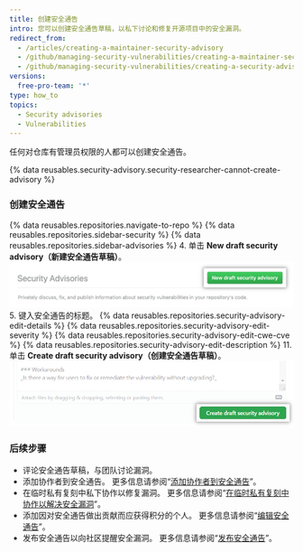 ```yaml
---
title: 创建安全通告
intro: 您可以创建安全通告草稿，以私下讨论和修复开源项目中的安全漏洞。
redirect_from:
  - /articles/creating-a-maintainer-security-advisory
  - /github/managing-security-vulnerabilities/creating-a-maintainer-security-advisory
  - /github/managing-security-vulnerabilities/creating-a-security-advisory
versions:
  free-pro-team: '*'
type: how_to
topics:
  - Security advisories
  - Vulnerabilities
---
```


任何对仓库有管理员权限的人都可以创建安全通告。

{% data reusables.security-advisory.security-researcher-cannot-create-advisory %}

### 创建安全通告

{% data reusables.repositories.navigate-to-repo %}
{% data reusables.repositories.sidebar-security %}
{% data reusables.repositories.sidebar-advisories %}
4. 单击 **New draft security advisory（新建安全通告草稿）**。 ![打开通告草稿按钮](/assets/images/help/security/security-advisory-new-draft-security-advisory-button.png)
5. 键入安全通告的标题。
{% data reusables.repositories.security-advisory-edit-details %}
{% data reusables.repositories.security-advisory-edit-severity %}
{% data reusables.repositories.security-advisory-edit-cwe-cve %}
{% data reusables.repositories.security-advisory-edit-description %}
11. 单击 **Create draft security advisory（创建安全通告草稿）**。 ![创建安全通告按钮。](/assets/images/help/security/security-advisory-create-security-advisory-button.png)

### 后续步骤

- 评论安全通告草稿，与团队讨论漏洞。
- 添加协作者到安全通告。 更多信息请参阅“[添加协作者到安全通告](/github/managing-security-vulnerabilities/adding-a-collaborator-to-a-maintainer-security-advisory)”。
- 在临时私有复刻中私下协作以修复漏洞。 更多信息请参阅“[在临时私有复刻中协作以解决安全漏洞](/github/managing-security-vulnerabilities/collaborating-in-a-temporary-private-fork-to-resolve-a-security-vulnerability)”。
- 添加因对安全通告做出贡献而应获得积分的个人。 更多信息请参阅“[编辑安全通告](/github/managing-security-vulnerabilities/editing-a-security-advisory#about-credits-for-security-advisories)”。
- 发布安全通告以向社区提醒安全漏洞。 更多信息请参阅“[发布安全通告](/github/managing-security-vulnerabilities/publishing-a-security-advisory)”。
